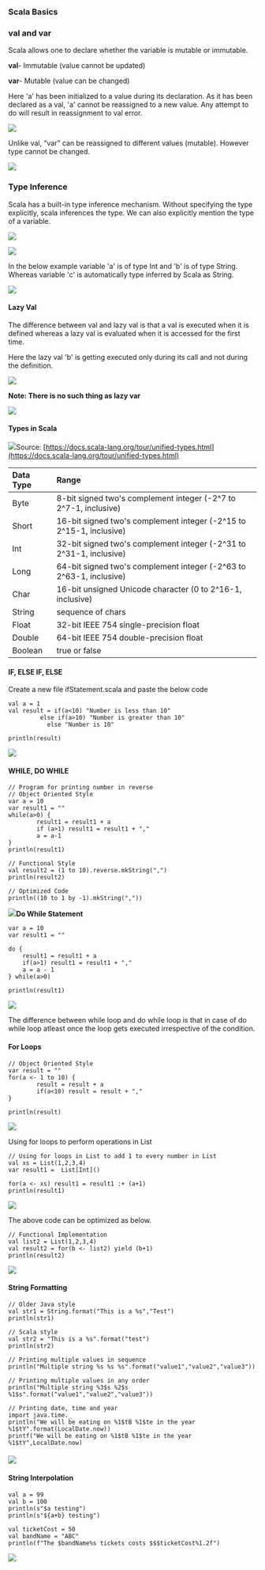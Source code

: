 ### Scala Basics

### val and var

Scala allows one to declare whether the variable is mutable or immutable.

**val**- Immutable \(value cannot be updated\)

**var**- Mutable \(value can be changed\)

Here 'a' has been initialized to a value during its declaration. As it has been declared as a val, 'a' cannot be reassigned to a new value. Any attempt to do will result in reassignment to val error.

![](/assets/scala_val.png)

Unlike val, “var” can be reassigned to different values \(mutable\). However type cannot be changed.

![](/assets/scala_var.png)

### Type Inference

Scala has a built-in type inference mechanism. Without specifying the type explicitly, scala inferences the type. We can also explicitly mention the type of a variable.

![](/assets/scala_type_inference.png)

![](/assets/scala_type_inference_2.png)

In the below example variable 'a' is of type Int and 'b' is of type String. Whereas variable 'c' is automatically type inferred by Scala as String.

![](/assets/scala_type_inference_3.png)

#### Lazy Val

The difference between val and lazy val is that a val is executed when it is defined whereas a lazy val is evaluated when it is accessed for the first time.

Here the lazy val 'b' is getting executed only during its call and not during the definition.

![](/assets/lazy_val.png)

**Note: There is no such thing as lazy var**

![](/assets/lazy_var.png)

#### Types in Scala

![](assets/unified-types-diagram.svg)Source: [https://docs.scala-lang.org/tour/unified-types.html](https://docs.scala-lang.org/tour/unified-types.html)

| Data Type | Range |
| :--- | :--- |
| Byte | 8-bit signed two's complement integer \(-2^7 to 2^7-1, inclusive\) |
| Short | 16-bit signed two's complement integer \(-2^15 to 2^15-1, inclusive\) |
| Int | 32-bit signed two's complement integer \(-2^31 to 2^31-1, inclusive\) |
| Long | 64-bit signed two's complement integer \(-2^63 to 2^63-1, inclusive\) |
| Char | 16-bit unsigned Unicode character \(0 to 2^16-1, inclusive\) |
| String | sequence of chars |
| Float | 32-bit IEEE 754 single-precision float |
| Double | 64-bit IEEE 754 double-precision float |
| Boolean | true or false |

#### IF, ELSE IF, ELSE

Create a new file ifStatement.scala and paste the below code

```
val a = 1
val result = if(a<10) "Number is less than 10"
         else if(a>10) "Number is greater than 10" 
           else "Number is 10"

println(result)
```

![](/assets/if_statement.png)

#### WHILE, DO WHILE

```
// Program for printing number in reverse
// Object Oriented Style
var a = 10
var result1 = ""
while(a>0) {
        result1 = result1 + a
        if (a>1) result1 = result1 + ","
        a = a-1
}
println(result1)

// Functional Style
val result2 = (1 to 10).reverse.mkString(",")
println(result2)

// Optimized Code
println((10 to 1 by -1).mkString(","))
```

![](/assets/whileStatement.png)**Do While Statement**

```
var a = 10
var result1 = ""

do {
    result1 = result1 + a
    if(a>1) result1 = result1 + ","
    a = a - 1
} while(a>0)

println(result1)
```

![](/assets/dowhileStatement.png)

The difference between while loop and do while loop is that in case of do while loop atleast once the loop gets executed irrespective of the condition.

#### For Loops

```
// Object Oriented Style
var result = ""
for(a <- 1 to 10) {
        result = result + a
        if(a<10) result = result + ","
}

println(result)
```

![](/assets/forLoops_1.png)

Using for loops to perform operations in List

```
// Using for loops in List to add 1 to every number in List
val xs = List(1,2,3,4)
var result1 =  List[Int]()

for(a <- xs) result1 = result1 :+ (a+1)
println(result1)
```

![](/assets/forLoops_2.png)

The above code can be optimized as below.

```
// Functional Implementation
val list2 = List(1,2,3,4)
val result2 = for(b <- list2) yield (b+1)
println(result2)
```

![](/assets/forLoops_3.png)

#### String Formatting

```
// Older Java style
val str1 = String.format("This is a %s","Test")
println(str1)

// Scala style
val str2 = "This is a %s".format("test")
println(str2)

// Printing multiple values in sequence
println("Multiple string %s %s %s".format("value1","value2","value3"))

// Printing multiple values in any order
println("Multiple string %3$s %2$s %1$s".format("value1","value2","value3"))

// Printing date, time and year
import java.time._
println("We will be eating on %1$tB %1$te in the year %1$tY".format(LocalDate.now))
printf("We will be eating on %1$tB %1$te in the year %1$tY",LocalDate.now)
```

#### ![](/assets/stringFormatting.png)

#### String Interpolation

```
val a = 99
val b = 100
println(s"$a testing")
println(s"${a+b} testing")

val ticketCost = 50
val bandName = "ABC"
println(f"The $bandName%s tickets costs $$$ticketCost%1.2f")
```

![](/assets/stringInterpolation.png)

